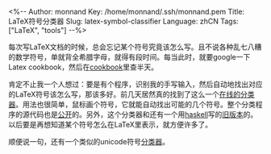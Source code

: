<%--
Author: monnand
Key: /home/monnand/.ssh/monnand.pem
Title: LaTeX符号分类器
Slug: latex-symbol-classifier
Language: zhCN
Tags: ["LaTeX", "tools"]
--%>

每次写LaTeX文档的时候，总会忘记某个符号究竟该怎么写。且不说各种乱七八糟的数学符号，单就背全希腊字母，就得有段时间。每当此时，就要google一下Latex cookbook，然后在[cookbook](http://www.ce.rit.edu/~cockburn/latex/TeX%20cookbook.pdf)里查半天。

肯定不止我一个人想过：要是有个程序，识别我的手写输入，然后自动地找出对应的LaTeX符号该怎么写，那该多好。前几天居然真的找到了这么一个[在线的分类器](http://detexify.kirelabs.org/classify.html)。用法也很简单，鼠标画个符号，它就能自动找出可能的几个符号。整个分类程序的源代码也是[公开](https://github.com/kirel/sketch-a-char)的。另外，这个分类器和还有一个用[haskell](http://www.haskell.org)写的[旧版本](https://github.com/kirel/detexify-hs-backend)的。以后要是再想知道某个符号怎么在LaTeX里表示，就方便许多了。

顺便说一句，还有一个类似的unicode符号[分类器](http://shapecatcher.com/)。

